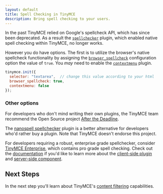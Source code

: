 ```yaml
---
layout: default
title: Spell Checking in TinyMCE
description: Bring spell checking to your users.
---
```


In the past TinyMCE relied on Google's spellcheck API, which has since been deprecated. As a result the [`spellchecker`](/plugins/spell-checker.md) plugin, which enabled native spell checking within TinyMCE, no longer works.

However you do have options. The first is to utilize the browser's native spellcheck functionality by assigning the [`browser_spellcheck`](/editor-configuration-settings/spelling/#browser_spellcheck) configuration option the value of `true`. You *may* need to enable the [`contextmenu`](/plugins/context-menu/) plugin.

```js
tinymce.init({
  selector: "textarea",  // change this value according to your html
  browser_spellcheck: true,
  contextmenu: false
});
```

### Other options

For developers who don't mind writing their own plugins, the TinyMCE team recommend the Open Source project [After the Deadline](http://afterthedeadline.com/).

The [nanospell spellchecker](http://tinymcespellcheck.com/) plugin is a better alternative for developers who'd rather buy a plugin. Note that TinyMCE doesn't endorse this project.

For developers requiring a robust, enterprise grade spellchecker, consider [TinyMCE Enterprise](http://www.tinymce.com/enterprise), which contains pro grade spell checking. Check out the [documentation](http://docs.ephox.com/display/TinyMCEEnterprise/Spell+Checking) if you'd like to learn more about the [client-side plugin](http://docs.ephox.com/display/TinyMCEEnterprise/Spellchecking+Client-Side+TinyMCE+Plugin) and [server-side component](http://docs.ephox.com/display/TinyMCEEnterprise/Spellchecking+Server-Side+Components).

## Next Steps

In the next step you'll learn about TinyMCE's [content filtering](../content-filtering/) capabilities.
